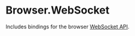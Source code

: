 # Browser.WebSocket

Includes bindings for the browser [WebSocket API](https://developer.mozilla.org/en-US/docs/Web/API/WebSockets_API).